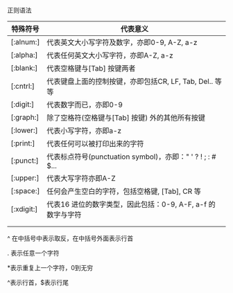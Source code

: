 正则语法

| 特殊符号   | 代表意义                                                    |
| ---------- | ----------------------------------------------------------- |
| [:alnum:]  | 代表英文大小写字符及数字，亦即0-9, A-Z, a-z                 |
| [:alpha:]  | 代表任何英文大小写字符，亦即A-Z, a-z                        |
| [:blank:]  | 代表空格键与[Tab] 按键两者                                  |
| [:cntrl:]  | 代表键盘上面的控制按键，亦即包括CR, LF, Tab, Del.. 等等     |
| [:digit:]  | 代表数字而已，亦即0-9                                       |
| [:graph:]  | 除了空格符(空格键与[Tab] 按键) 外的其他所有按键             |
| [:lower:]  | 代表小写字符，亦即a-z                                       |
| [:print:]  | 代表任何可以被打印出来的字符                                |
| [:punct:]  | 代表标点符号(punctuation symbol)，亦即：" ' ? ! ; : # $...  |
| [:upper:]  | 代表大写字符亦即A-Z                                         |
| [:space:]  | 任何会产生空白的字符，包括空格键, [Tab], CR 等              |
| [:xdigit:] | 代表16 进位的数字类型，因此包括：0-9, A-F, a-f 的数字与字符 |
|            |                                                             |
|            |                                                             |

^ 在中括号中表示取反，在中括号外面表示行首

. 表示任意一个字符 

*表示重复上一个字符，0到无穷

^表示行首，$表示行尾
